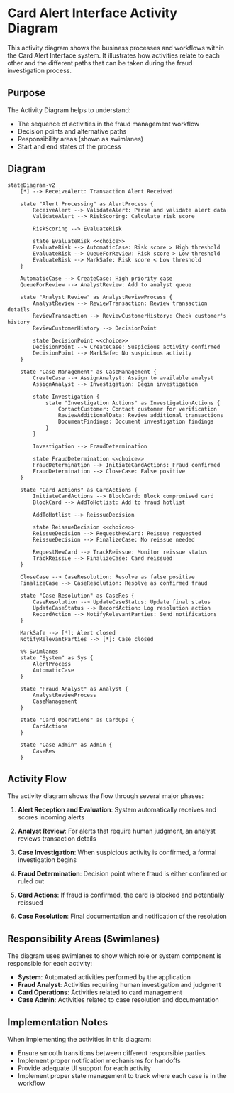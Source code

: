 # Card Alert Interface Activity Diagram

This activity diagram shows the business processes and workflows within the Card Alert Interface system. It illustrates how activities relate to each other and the different paths that can be taken during the fraud investigation process.

## Purpose

The Activity Diagram helps to understand:
- The sequence of activities in the fraud management workflow
- Decision points and alternative paths
- Responsibility areas (shown as swimlanes)
- Start and end states of the process

## Diagram

```mermaid
stateDiagram-v2
    [*] --> ReceiveAlert: Transaction Alert Received
    
    state "Alert Processing" as AlertProcess {
        ReceiveAlert --> ValidateAlert: Parse and validate alert data
        ValidateAlert --> RiskScoring: Calculate risk score
        
        RiskScoring --> EvaluateRisk
        
        state EvaluateRisk <<choice>>
        EvaluateRisk --> AutomaticCase: Risk score > High threshold
        EvaluateRisk --> QueueForReview: Risk score > Low threshold
        EvaluateRisk --> MarkSafe: Risk score < Low threshold
    }
    
    AutomaticCase --> CreateCase: High priority case
    QueueForReview --> AnalystReview: Add to analyst queue
    
    state "Analyst Review" as AnalystReviewProcess {
        AnalystReview --> ReviewTransaction: Review transaction details
        ReviewTransaction --> ReviewCustomerHistory: Check customer's history
        ReviewCustomerHistory --> DecisionPoint
        
        state DecisionPoint <<choice>>
        DecisionPoint --> CreateCase: Suspicious activity confirmed
        DecisionPoint --> MarkSafe: No suspicious activity
    }
    
    state "Case Management" as CaseManagement {
        CreateCase --> AssignAnalyst: Assign to available analyst
        AssignAnalyst --> Investigation: Begin investigation
        
        state Investigation {
            state "Investigation Actions" as InvestigationActions {
                ContactCustomer: Contact customer for verification
                ReviewAdditionalData: Review additional transactions
                DocumentFindings: Document investigation findings
            }
        }
        
        Investigation --> FraudDetermination
        
        state FraudDetermination <<choice>>
        FraudDetermination --> InitiateCardActions: Fraud confirmed
        FraudDetermination --> CloseCase: False positive
    }
    
    state "Card Actions" as CardActions {
        InitiateCardActions --> BlockCard: Block compromised card
        BlockCard --> AddToHotlist: Add to fraud hotlist
        
        AddToHotlist --> ReissueDecision
        
        state ReissueDecision <<choice>>
        ReissueDecision --> RequestNewCard: Reissue requested
        ReissueDecision --> FinalizeCase: No reissue needed
        
        RequestNewCard --> TrackReissue: Monitor reissue status
        TrackReissue --> FinalizeCase: Card reissued
    }
    
    CloseCase --> CaseResolution: Resolve as false positive
    FinalizeCase --> CaseResolution: Resolve as confirmed fraud
    
    state "Case Resolution" as CaseRes {
        CaseResolution --> UpdateCaseStatus: Update final status
        UpdateCaseStatus --> RecordAction: Log resolution action
        RecordAction --> NotifyRelevantParties: Send notifications
    }
    
    MarkSafe --> [*]: Alert closed
    NotifyRelevantParties --> [*]: Case closed
    
    %% Swimlanes
    state "System" as Sys {
        AlertProcess
        AutomaticCase
    }
    
    state "Fraud Analyst" as Analyst {
        AnalystReviewProcess
        CaseManagement
    }
    
    state "Card Operations" as CardOps {
        CardActions
    }
    
    state "Case Admin" as Admin {
        CaseRes
    }
```

## Activity Flow

The activity diagram shows the flow through several major phases:

1. **Alert Reception and Evaluation**: System automatically receives and scores incoming alerts

2. **Analyst Review**: For alerts that require human judgment, an analyst reviews transaction details

3. **Case Investigation**: When suspicious activity is confirmed, a formal investigation begins

4. **Fraud Determination**: Decision point where fraud is either confirmed or ruled out

5. **Card Actions**: If fraud is confirmed, the card is blocked and potentially reissued

6. **Case Resolution**: Final documentation and notification of the resolution

## Responsibility Areas (Swimlanes)

The diagram uses swimlanes to show which role or system component is responsible for each activity:

- **System**: Automated activities performed by the application
- **Fraud Analyst**: Activities requiring human investigation and judgment
- **Card Operations**: Activities related to card management
- **Case Admin**: Activities related to case resolution and documentation

## Implementation Notes

When implementing the activities in this diagram:

- Ensure smooth transitions between different responsible parties
- Implement proper notification mechanisms for handoffs
- Provide adequate UI support for each activity
- Implement proper state management to track where each case is in the workflow